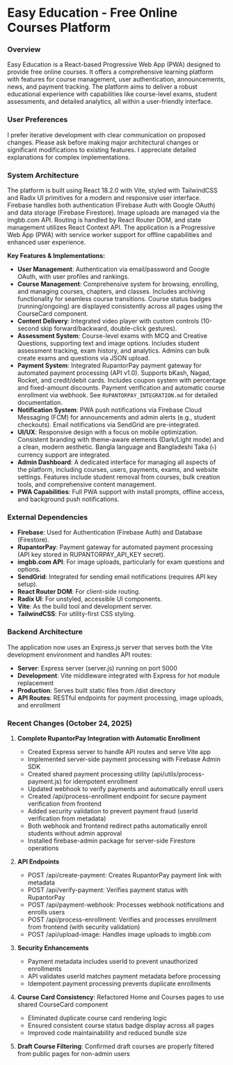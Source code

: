 # Easy Education - Free Online Courses Platform

### Overview
Easy Education is a React-based Progressive Web App (PWA) designed to provide free online courses. It offers a comprehensive learning platform with features for course management, user authentication, announcements, news, and payment tracking. The platform aims to deliver a robust educational experience with capabilities like course-level exams, student assessments, and detailed analytics, all within a user-friendly interface.

### User Preferences
I prefer iterative development with clear communication on proposed changes. Please ask before making major architectural changes or significant modifications to existing features. I appreciate detailed explanations for complex implementations.

### System Architecture
The platform is built using React 18.2.0 with Vite, styled with TailwindCSS and Radix UI primitives for a modern and responsive user interface. Firebase handles both authentication (Firebase Auth with Google OAuth) and data storage (Firebase Firestore). Image uploads are managed via the imgbb.com API. Routing is handled by React Router DOM, and state management utilizes React Context API. The application is a Progressive Web App (PWA) with service worker support for offline capabilities and enhanced user experience.

**Key Features & Implementations:**
- **User Management**: Authentication via email/password and Google OAuth, with user profiles and rankings.
- **Course Management**: Comprehensive system for browsing, enrolling, and managing courses, chapters, and classes. Includes archiving functionality for seamless course transitions. Course status badges (running/ongoing) are displayed consistently across all pages using the CourseCard component.
- **Content Delivery**: Integrated video player with custom controls (10-second skip forward/backward, double-click gestures).
- **Assessment System**: Course-level exams with MCQ and Creative Questions, supporting text and image options. Includes student assessment tracking, exam history, and analytics. Admins can bulk create exams and questions via JSON upload.
- **Payment System**: Integrated RupantorPay payment gateway for automated payment processing (API v1.0). Supports bKash, Nagad, Rocket, and credit/debit cards. Includes coupon system with percentage and fixed-amount discounts. Payment verification and automatic course enrollment via webhook. See `RUPANTORPAY_INTEGRATION.md` for detailed documentation.
- **Notification System**: PWA push notifications via Firebase Cloud Messaging (FCM) for announcements and admin alerts (e.g., student checkouts). Email notifications via SendGrid are pre-integrated.
- **UI/UX**: Responsive design with a focus on mobile optimization. Consistent branding with theme-aware elements (Dark/Light mode) and a clean, modern aesthetic. Bangla language and Bangladeshi Taka (৳) currency support are integrated.
- **Admin Dashboard**: A dedicated interface for managing all aspects of the platform, including courses, users, payments, exams, and website settings. Features include student removal from courses, bulk creation tools, and comprehensive content management.
- **PWA Capabilities**: Full PWA support with install prompts, offline access, and background push notifications.

### External Dependencies
- **Firebase**: Used for Authentication (Firebase Auth) and Database (Firestore).
- **RupantorPay**: Payment gateway for automated payment processing (API key stored in RUPANTORPAY_API_KEY secret).
- **imgbb.com API**: For image uploads, particularly for exam questions and options.
- **SendGrid**: Integrated for sending email notifications (requires API key setup).
- **React Router DOM**: For client-side routing.
- **Radix UI**: For unstyled, accessible UI components.
- **Vite**: As the build tool and development server.
- **TailwindCSS**: For utility-first CSS styling.

### Backend Architecture
The application now uses an Express.js server that serves both the Vite development environment and handles API routes:
- **Server**: Express server (server.js) running on port 5000
- **Development**: Vite middleware integrated with Express for hot module replacement
- **Production**: Serves built static files from /dist directory
- **API Routes**: RESTful endpoints for payment processing, image uploads, and enrollment

### Recent Changes (October 24, 2025)
1. **Complete RupantorPay Integration with Automatic Enrollment**
   - Created Express server to handle API routes and serve Vite app
   - Implemented server-side payment processing with Firebase Admin SDK
   - Created shared payment processing utility (api/utils/process-payment.js) for idempotent enrollment
   - Updated webhook to verify payments and automatically enroll users
   - Created /api/process-enrollment endpoint for secure payment verification from frontend
   - Added security validation to prevent payment fraud (userId verification from metadata)
   - Both webhook and frontend redirect paths automatically enroll students without admin approval
   - Installed firebase-admin package for server-side Firestore operations

2. **API Endpoints**
   - POST /api/create-payment: Creates RupantorPay payment link with metadata
   - POST /api/verify-payment: Verifies payment status with RupantorPay
   - POST /api/payment-webhook: Processes webhook notifications and enrolls users
   - POST /api/process-enrollment: Verifies and processes enrollment from frontend (with security validation)
   - POST /api/upload-image: Handles image uploads to imgbb.com

3. **Security Enhancements**
   - Payment metadata includes userId to prevent unauthorized enrollments
   - API validates userId matches payment metadata before processing
   - Idempotent payment processing prevents duplicate enrollments

4. **Course Card Consistency**: Refactored Home and Courses pages to use shared CourseCard component
   - Eliminated duplicate course card rendering logic
   - Ensured consistent course status badge display across all pages
   - Improved code maintainability and reduced bundle size

5. **Draft Course Filtering**: Confirmed draft courses are properly filtered from public pages for non-admin users